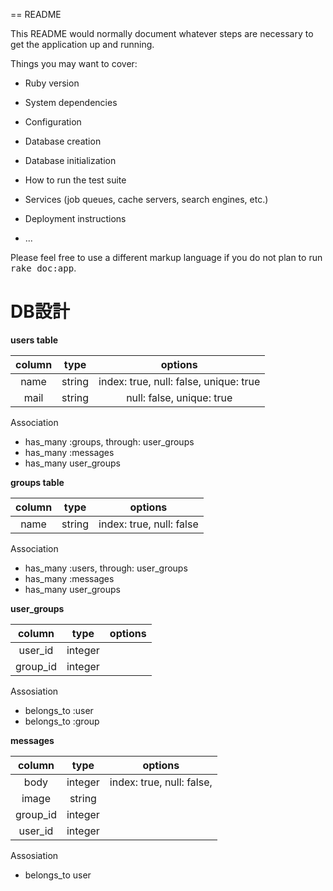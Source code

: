 == README

This README would normally document whatever steps are necessary to get the
application up and running.

Things you may want to cover:

* Ruby version

* System dependencies

* Configuration

* Database creation

* Database initialization

* How to run the test suite

* Services (job queues, cache servers, search engines, etc.)

* Deployment instructions

* ...


Please feel free to use a different markup language if you do not plan to run
<tt>rake doc:app</tt>.

# DB設計

**users table**

|column|type|options|
|:-:|:-:|:-:|
|name|string|index: true, null: false, unique: true|
|mail|string|null: false, unique: true|

Association
* has_many :groups, through: user_groups
* has_many :messages
* has_many user_groups

**groups table**

|column|type|options|
|:-:|:-:|:-:|
|name|string|index: true, null: false|

Association
* has_many :users, through: user_groups
* has_many :messages
* has_many user_groups

**user_groups**

|column|type|options|
|:-:|:-:|:-:|
|user_id|integer||
|group_id|integer||

Assosiation
* belongs_to :user
* belongs_to :group

**messages**

|column|type|options|
|:-:|:-:|:-:|
|body|integer|index: true, null: false,|
|image|string||
|group_id|integer||
|user_id|integer||

Assosiation
* belongs_to user
